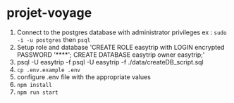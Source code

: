 # projet-voyage

1. Connect to the postgres database with administrator privileges ex : `sudo -i -u postgres` then `psql`
2. Setup role and database 'CREATE ROLE easytrip with LOGIN encrypted PASSWORD '****'; CREATE DATABASE easytrip owner easytrip;'
3. psql -U easytrip -f  psql -U easytrip -f ./data/createDB_script.sql
4. `cp .env.example .env`
5. configure .env file with the appropriate values
6. `npm install`
7. `npm run start`
